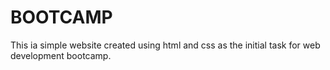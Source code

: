# BOOTCAMP
This ia simple website created using html and css as the initial task for web development bootcamp.
